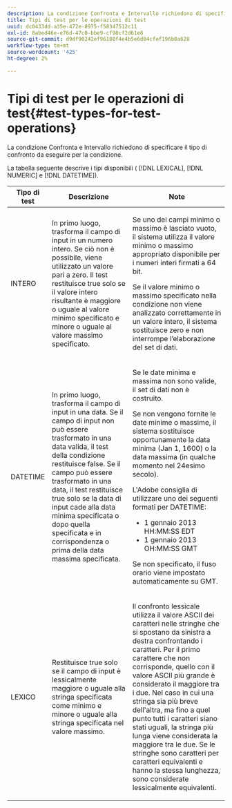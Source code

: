 ```yaml
---
description: La condizione Confronta e Intervallo richiedono di specificare il tipo di confronto da eseguire per la condizione.
title: Tipi di test per le operazioni di test
uuid: dc0433dd-a35e-472e-8975-f58347512c11
exl-id: 8abed46e-e76d-47c0-bbe9-cf98cf2d61e8
source-git-commit: d9df90242ef96188f4e4b5e6d04cfef196b0a628
workflow-type: tm+mt
source-wordcount: '425'
ht-degree: 2%

---
```


# Tipi di test per le operazioni di test{#test-types-for-test-operations}

La condizione Confronta e Intervallo richiedono di specificare il tipo di confronto da eseguire per la condizione.

La tabella seguente descrive i tipi disponibili ( [!DNL LEXICAL], [!DNL NUMERIC] e [!DNL DATETIME]).

<table id="table_1B3AD8BDF0414D0AB8EE0E6D1B53E2CE"> 
 <thead> 
  <tr> 
   <th colname="col1" class="entry"> Tipo di test </th> 
   <th colname="col2" class="entry"> Descrizione </th> 
   <th colname="col3" class="entry"> Note </th> 
  </tr> 
 </thead>
 <tbody> 
  <tr> 
   <td colname="col1"> <p><span class="wintitle"> INTERO</span> </p> </td> 
   <td colname="col2"> <p>In primo luogo, trasforma il campo di input in un numero intero. Se ciò non è possibile, viene utilizzato un valore pari a zero. Il test restituisce true solo se il valore intero risultante è maggiore o uguale al valore minimo specificato e minore o uguale al valore massimo specificato. </p> </td> 
   <td colname="col3"> <p>Se uno dei campi minimo o massimo è lasciato vuoto, il sistema utilizza il valore minimo o massimo appropriato disponibile per i numeri interi firmati a 64 bit. </p> <p> Se il valore minimo o massimo specificato nella condizione non viene analizzato correttamente in un valore intero, il sistema sostituisce zero e non interrompe l’elaborazione del set di dati. </p> </td> 
  </tr> 
  <tr> 
   <td colname="col1"> <p><span class="wintitle"> DATETIME</span> </p> </td> 
   <td colname="col2"> <p>In primo luogo, trasforma il campo di input in una data. Se il campo di input non può essere trasformato in una data valida, il test della condizione restituisce false. Se il campo può essere trasformato in una data, il test restituisce true solo se la data di input cade alla data minima specificata o dopo quella specificata e in corrispondenza o prima della data massima specificata. </p> </td> 
   <td colname="col3"> <p>Se le date minima e massima non sono valide, il set di dati non è costruito. </p> <p> Se non vengono fornite le date minime o massime, il sistema sostituisce opportunamente la data minima (Jan 1, 1600) o la data massima (in qualche momento nel 24esimo secolo). </p> <p> L'Adobe consiglia di utilizzare uno dei seguenti formati per <span class="wintitle"> DATETIME</span>: </p> 
    <ul id="ul_44F469CC5D974382AF70D7B1975CF077"> 
     <li id="li_DB5FD4AFD6B34436ACD7C13282F64956"> 1 gennaio 2013 HH:MM:SS EDT </li> 
     <li id="li_307580C3F97D495BB16F1212DB38CE37"> 1 gennaio 2013 OH:MM:SS GMT </li> 
    </ul> <p> Se non specificato, il fuso orario viene impostato automaticamente su GMT. </p> </td> 
  </tr> 
  <tr> 
   <td colname="col1"> <p><span class="wintitle"> LEXICO</span> </p> </td> 
   <td colname="col2"> <p>Restituisce true solo se il campo di input è lessicalmente maggiore o uguale alla stringa specificata come minimo e minore o uguale alla stringa specificata nel valore massimo. </p> </td> 
   <td colname="col3"> <p>Il confronto lessicale utilizza il valore ASCII dei caratteri nelle stringhe che si spostano da sinistra a destra confrontando i caratteri. Per il primo carattere che non corrisponde, quello con il valore ASCII più grande è considerato il maggiore tra i due. Nel caso in cui una stringa sia più breve dell'altra, ma fino a quel punto tutti i caratteri siano stati uguali, la stringa più lunga viene considerata la maggiore tra le due. Se le stringhe sono caratteri per caratteri equivalenti e hanno la stessa lunghezza, sono considerate lessicalmente equivalenti. </p> </td> 
  </tr> 
 </tbody> 
</table>
